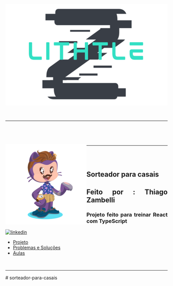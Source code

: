 <div align="center">

![Alt text](src/assets/logoLithtleZ.svg)

&nbsp;

---

&nbsp;




&nbsp;

---
</div>


<img align="left" width="50%" style="margin-top:-20px" src="./src/assets/eu.png">

</br>
</br>

<div dsplay="inline-block">

<h2 align="justify">Sorteador para casais</h2>
<h2 align="justify">Feito por : Thiago Zambelli</h2>
<h3 align="justify">Projeto feito para treinar React com TypeScript </h3>
 
  <a href="https://www.linkedin.com/in/thiagozambelli">
    <img width="80px" src="https://i.ibb.co/RyZx12b/linkedin.png" alt="linkedin" style="vertical-align:top;">
  </a>
</div>

- [Projeto](#projeto)
- [Problemas e Soluções](#problemas__solucoes)
- [Aulas](#aulas)

&nbsp;

---
#   s o r t e a d o r - p a r a - c a s a i s 
 
 